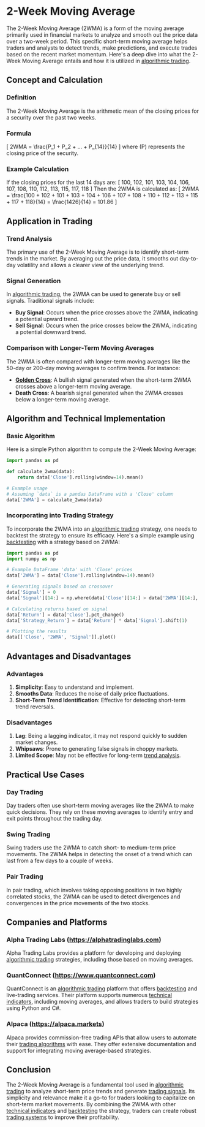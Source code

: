 # 2-Week Moving Average

The 2-Week Moving Average (2WMA) is a form of the moving average primarily used in financial markets to analyze and smooth out the price data over a two-week period. This specific short-term moving average helps traders and analysts to detect trends, make predictions, and execute trades based on the recent market momentum. Here's a deep dive into what the 2-Week Moving Average entails and how it is utilized in [algorithmic trading](../a/algorithmic_trading.md).

## Concept and Calculation

### Definition
The 2-Week Moving Average is the arithmetic mean of the closing prices for a security over the past two weeks.

### Formula
\[
2WMA = \frac{P_1 + P_2 + ... + P_{14}}{14}
\]
where \(P\) represents the closing price of the security.

### Example Calculation
If the closing prices for the last 14 days are:
\[ 100, 102, 101, 103, 104, 106, 107, 108, 110, 112, 113, 115, 117, 118 \]
Then the 2WMA is calculated as:
\[
2WMA = \frac{100 + 102 + 101 + 103 + 104 + 106 + 107 + 108 + 110 + 112 + 113 + 115 + 117 + 118}{14} = \frac{1426}{14} = 101.86
\]

## Application in Trading

### Trend Analysis
The primary use of the 2-Week Moving Average is to identify short-term trends in the market. By averaging out the price data, it smooths out day-to-day volatility and allows a clearer view of the underlying trend.

### Signal Generation
In [algorithmic trading](../a/algorithmic_trading.md), the 2WMA can be used to generate buy or sell signals. Traditional signals include:
- **Buy Signal**: Occurs when the price crosses above the 2WMA, indicating a potential upward trend.
- **Sell Signal**: Occurs when the price crosses below the 2WMA, indicating a potential downward trend.

### Comparison with Longer-Term Moving Averages
The 2WMA is often compared with longer-term moving averages like the 50-day or 200-day moving averages to confirm trends. For instance:
- **[Golden Cross](../g/golden_cross.md)**: A bullish signal generated when the short-term 2WMA crosses above a longer-term moving average.
- **Death Cross**: A bearish signal generated when the 2WMA crosses below a longer-term moving average.

## Algorithm and Technical Implementation

### Basic Algorithm

Here is a simple Python algorithm to compute the 2-Week Moving Average:

```python
import pandas as pd

def calculate_2wma(data):
    return data['Close'].rolling(window=14).mean()

# Example usage
# Assuming `data` is a pandas DataFrame with a 'Close' column
data['2WMA'] = calculate_2wma(data)
```

### Incorporating into Trading Strategy
To incorporate the 2WMA into an [algorithmic trading](../a/algorithmic_trading.md) strategy, one needs to backtest the strategy to ensure its efficacy. Here's a simple example using [backtesting](../b/backtesting.md) with a strategy based on 2WMA:

```python
import pandas as pd
import numpy as np

# Example DataFrame 'data' with 'Close' prices
data['2WMA'] = data['Close'].rolling(window=14).mean()

# Generating signals based on crossover
data['Signal'] = 0
data['Signal'][14:] = np.where(data['Close'][14:] > data['2WMA'][14:], 1, -1)

# Calculating returns based on signal
data['Return'] = data['Close'].pct_change()
data['Strategy_Return'] = data['Return'] * data['Signal'].shift(1)

# Plotting the results
data[['Close', '2WMA', 'Signal']].plot()
```

## Advantages and Disadvantages

### Advantages
1. **Simplicity**: Easy to understand and implement.
2. **Smooths Data**: Reduces the noise of daily price fluctuations.
3. **Short-Term Trend Identification**: Effective for detecting short-term trend reversals.

### Disadvantages
1. **Lag**: Being a lagging indicator, it may not respond quickly to sudden market changes.
2. **Whipsaws**: Prone to generating false signals in choppy markets.
3. **Limited Scope**: May not be effective for long-term [trend analysis](../t/trend_analysis.md).

## Practical Use Cases

### Day Trading
Day traders often use short-term moving averages like the 2WMA to make quick decisions. They rely on these moving averages to identify entry and exit points throughout the trading day.

### Swing Trading
Swing traders use the 2WMA to catch short- to medium-term price movements. The 2WMA helps in detecting the onset of a trend which can last from a few days to a couple of weeks.

### Pair Trading
In pair trading, which involves taking opposing positions in two highly correlated stocks, the 2WMA can be used to detect divergences and convergences in the price movements of the two stocks.

## Companies and Platforms

### Alpha Trading Labs (https://alphatradinglabs.com)
Alpha Trading Labs provides a platform for developing and deploying [algorithmic trading](../a/algorithmic_trading.md) strategies, including those based on moving averages.

### QuantConnect (https://www.quantconnect.com)
QuantConnect is an [algorithmic trading](../a/algorithmic_trading.md) platform that offers [backtesting](../b/backtesting.md) and live-trading services. Their platform supports numerous [technical indicators](../t/technical_indicators.md), including moving averages, and allows traders to build strategies using Python and C#.

### Alpaca (https://alpaca.markets)
Alpaca provides commission-free trading APIs that allow users to automate their [trading algorithms](../t/trading_algorithms.md) with ease. They offer extensive documentation and support for integrating moving average-based strategies.

## Conclusion

The 2-Week Moving Average is a fundamental tool used in [algorithmic trading](../a/algorithmic_trading.md) to analyze short-term price trends and generate [trading signals](../t/trading_signals.md). Its simplicity and relevance make it a go-to for traders looking to capitalize on short-term market movements. By combining the 2WMA with other [technical indicators](../t/technical_indicators.md) and [backtesting](../b/backtesting.md) the strategy, traders can create robust [trading systems](../t/trading_systems.md) to improve their profitability.